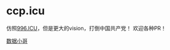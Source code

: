 # ccp.icu

仿照[996.ICU](https://github.com/996icu/996.ICU)，但是更大的vision，打倒中国共产党！
欢迎各种PR！

[数据小哥](https://twitter.com/MZ5BqgNgoA0IERk)
